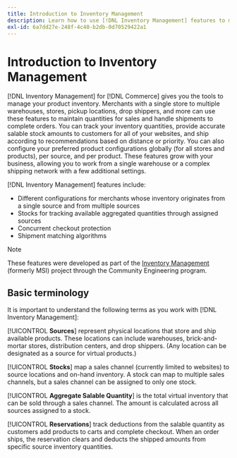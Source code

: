 ```yaml
---
title: Introduction to Inventory Management
description: Learn how to use [!DNL Inventory Management] features to manage stock in multiple locations so that your [!DNL Commerce] store accurately reflects the physical inventory.
exl-id: 6a7dd27e-248f-4c40-b2db-0d70529422a1
---
```

# Introduction to Inventory Management

[!DNL Inventory Management] for [!DNL Commerce] gives you the tools to manage your product inventory. Merchants with a single store to multiple warehouses, stores, pickup locations, drop shippers, and more can use these features to maintain quantities for sales and handle shipments to complete orders. You can track your inventory quantities, provide accurate salable stock amounts to customers for all of your websites, and ship according to recommendations based on distance or priority. You can also configure your preferred product configurations globally (for all stores and products), per source, and per product. These features grow with your business, allowing you to work from a single warehouse or a complex shipping network with a few additional settings.

[!DNL Inventory Management] features include:

- Different configurations for merchants whose inventory originates from a single source and from multiple sources
- Stocks for tracking available aggregated quantities through assigned sources
- Concurrent checkout protection
- Shipment matching algorithms

>[!NOTE]
>
>These features were developed as part of the [Inventory Management](https://github.com/magento/inventory) (formerly MSI) project through the Community Engineering program.

## Basic terminology

It is important to understand the following terms as you work with [!DNL Inventory Management]:

[!UICONTROL **Sources**] represent physical locations that store and ship available products. These locations can include warehouses, brick-and-mortar stores, distribution centers, and drop shippers. (Any location can be designated as a source for virtual products.)

[!UICONTROL **Stocks**] map a sales channel (currently limited to websites) to source locations and on-hand inventory. A stock can map to multiple sales channels, but a sales channel can be assigned to only one stock.

[!UICONTROL **Aggregate Salable Quantity**] is the total virtual inventory that can be sold through a sales channel. The amount is calculated across all sources assigned to a stock.

[!UICONTROL **Reservations**] track deductions from the salable quantity as customers add products to carts and complete checkout. When an order ships, the reservation clears and deducts the shipped amounts from specific source inventory quantities.
